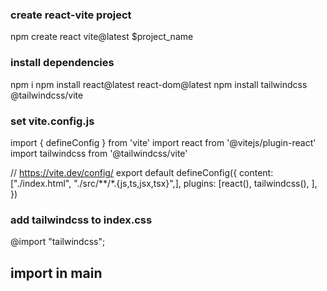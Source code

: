 ### create react-vite project

npm create react vite@latest $project_name

### install dependencies

npm i
npm install react@latest react-dom@latest
npm install tailwindcss @tailwindcss/vite

### set vite.config.js

import { defineConfig } from 'vite'
import react from '@vitejs/plugin-react'
import tailwindcss from '@tailwindcss/vite'

// https://vite.dev/config/
export default defineConfig({
content: ["./index.html",
"./src/**/*.{js,ts,jsx,tsx}",],
plugins: [react(),
tailwindcss(),
],
})

### add tailwindcss to index.css

@import "tailwindcss";

## import in main